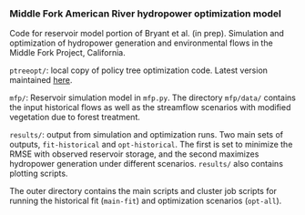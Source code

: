 ### Middle Fork American River hydropower optimization model

Code for reservoir model portion of Bryant et al. (in prep). Simulation and optimization of hydropower generation and environmental flows in the Middle Fork Project, California.

`ptreeopt/`: local copy of policy tree optimization code. Latest version maintained [here](https://github.com/jdherman/ptreeopt).

`mfp/`: Reservoir simulation model in `mfp.py`. The directory `mfp/data/` contains the input historical flows as well as the streamflow scenarios with modified vegetation due to forest treatment.

`results/`: output from simulation and optimization runs. Two main sets of outputs, `fit-historical` and `opt-historical`. The first is set to minimize the RMSE with observed reservoir storage, and the second maximizes hydropower generation under different scenarios. `results/` also contains plotting scripts.

The outer directory contains the main scripts and cluster job scripts for running the historical fit (`main-fit`) and optimization scenarios (`opt-all`).